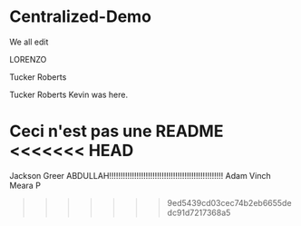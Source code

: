 # Centralized-Demo
We all edit

LORENZO

Tucker Roberts


Tucker Roberts
Kevin was here.


Ceci n'est pas une README
<<<<<<< HEAD
=======
Jackson Greer
ABDULLAH!!!!!!!!!!!!!!!!!!!!!!!!!!!!!!!!!!!!!!!!!!!!!!!!!!
Adam Vinch
Meara P
>>>>>>> 9ed5439cd03cec74b2eb6655dedc91d7217368a5
